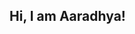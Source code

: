 ## Hi, I am Aaradhya!

<!--
**aaradhya-ind/aaradhya-ind** is a ✨ _special_ ✨ repository because its `README.md` (this file) appears on your GitHub profile.

Here are some ideas to get you started:

- 🔭 I’m currently studying at UPES, Dehradun
- 🌱 I’m currently learning programming in C.
- 📫 How to reach me: aaradhya.27537@stu.upes.ac.in
- 🌱 Pronouns: she/her
-->

